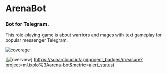 # ArenaBot

### Bot for Telegram. 

This role-playing game is about warriors and mages with text gameplay for popular messenger Telegram.
 
[![coverage](https://sonarcloud.io/api/project_badges/measure?project=ml.ixplo%3Aarena-bot&metric=coverage)](https://sonarcloud.io/dashboard?id=ml.ixplo%3Aarena-bot)

[![overview](https://sonarcloud.io/dashboard?id=ml.ixplo%3Aarena-bot)]
(https://sonarcloud.io/api/project_badges/measure?project=ml.ixplo%3Aarena-bot&metric=alert_status)
